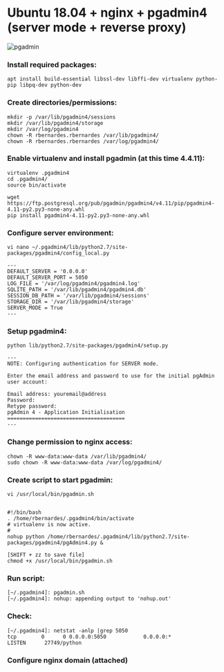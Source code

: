 
# Ubuntu 18.04 + nginx + pgadmin4 (server mode + reverse proxy)
![pgadmin](https://github.com/rbernardes/nginx-modules/blob/master/nginx_logo.png?raw=true)

### Install required packages:
```
apt install build-essential libssl-dev libffi-dev virtualenv python-pip libpq-dev python-dev
```

### Create directories/permissions:
```
mkdir -p /var/lib/pgadmin4/sessions
mkdir /var/lib/pgadmin4/storage
mkdir /var/log/pgadmin4
chown -R rbernardes.rbernardes /var/lib/pgadmin4/
chown -R rbernardes.rbernardes /var/log/pgadmin4/
```

### Enable virtualenv and install pgadmin (at this time 4.4.11):
```
virtualenv .pgadmin4
cd .pgadmin4/
source bin/activate

wget https://ftp.postgresql.org/pub/pgadmin/pgadmin4/v4.11/pip/pgadmin4-4.11-py2.py3-none-any.whl
pip install pgadmin4-4.11-py2.py3-none-any.whl
```

### Configure server environment:
```
vi nano ~/.pgadmin4/lib/python2.7/site-packages/pgadmin4/config_local.py

---
DEFAULT_SERVER = '0.0.0.0'
DEFAULT_SERVER_PORT = 5050
LOG_FILE = '/var/log/pgadmin4/pgadmin4.log'
SQLITE_PATH = '/var/lib/pgadmin4/pgadmin4.db'
SESSION_DB_PATH = '/var/lib/pgadmin4/sessions'
STORAGE_DIR = '/var/lib/pgadmin4/storage'
SERVER_MODE = True
---
```

### Setup pgadmin4:
```
python lib/python2.7/site-packages/pgadmin4/setup.py

---
NOTE: Configuring authentication for SERVER mode.

Enter the email address and password to use for the initial pgAdmin user account:

Email address: youremail@address
Password:
Retype password:
pgAdmin 4 - Application Initialisation
======================================
---
```

### Change permission to nginx access:
```
chown -R www-data:www-data /var/lib/pgadmin4/
sudo chown -R www-data:www-data /var/log/pgadmin4/
```

### Create script to start pgadmin:
```
vi /usr/local/bin/pgadmin.sh


#!/bin/bash
. /home/rbernardes/.pgadmin4/bin/activate
# virtualenv is now active.
#
nohup python /home/rbernardes/.pgadmin4/lib/python2.7/site-packages/pgadmin4/pgAdmin4.py &

[SHIFT + zz to save file]
chmod +x /usr/local/bin/pgadmin.sh
```

### Run script:
```
[~/.pgadmin4]: pgadmin.sh
[~/.pgadmin4]: nohup: appending output to 'nohup.out'
```

### Check:
```
[~/.pgadmin4]: netstat -anlp |grep 5050
tcp        0      0 0.0.0.0:5050            0.0.0.0:*               LISTEN      27749/python
```

### Configure nginx domain (attached)
